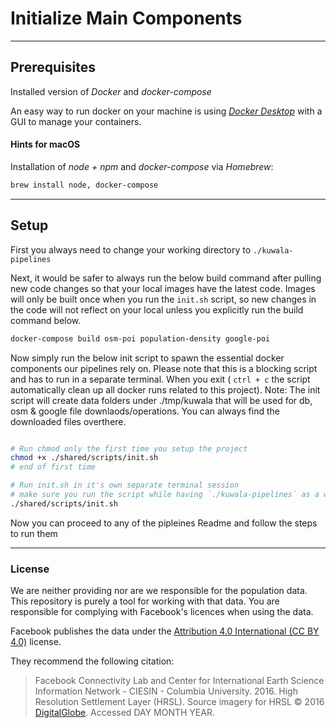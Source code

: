 # Initialize Main Components
---

## Prerequisites

Installed version of *Docker* and *docker-compose*

An easy way to run docker on your machine is using [*Docker Desktop*](https://docs.docker.com/desktop/) with a GUI to 
manage your containers.

#### Hints for macOS

Installation of *node + npm* and *docker-compose* via *Homebrew*:

```zsh
brew install node, docker-compose
```

---

## Setup

First you always need to change your working directory to `./kuwala-pipelines`

Next, it would be safer to always run the below build command after pulling new code changes so that your local images have the latest code. Images will only be built once when you run the `init.sh` script, so new changes in the code will not reflect on your local unless you explicitly run the build command below.

```zsh
docker-compose build osm-poi population-density google-poi
```

Now simply run the below init script to spawn the essential docker components our pipelines rely on. Please note that this is a blocking script and has to run in a separate terminal. When you exit ( `ctrl + c` the script automatically clean up all docker runs related to this project). Note: The init script will create data folders under ./tmp/kuwala that will be used for db, osm & google file downlaods/operations. You can always find the downloaded files overthere.

```zsh

# Run chmod only the first time you setup the project
chmod +x ./shared/scripts/init.sh
# end of first time

# Run init.sh in it's own separate terminal session
# make sure you run the script while having `./kuwala-pipelines` as a working directory.
./shared/scripts/init.sh 

```

Now you can proceed to any of the pipleines Readme and follow the steps to run them

---

### License

We are neither providing nor are we responsible for the population data. This repository is purely a tool for working 
with that data. You are responsible for complying with Facebook's licences when using the data.

Facebook publishes the data under the 
[Attribution 4.0 International (CC BY 4.0)](https://creativecommons.org/licenses/by/4.0/) license.

They recommend the following citation:
> Facebook Connectivity Lab and Center for International Earth Science Information Network - CIESIN - Columbia 
> University. 2016. High Resolution Settlement Layer (HRSL). Source imagery for HRSL © 2016 
> [DigitalGlobe](http://explore.digitalglobe.com/Basemap-Vivid.html). Accessed DAY MONTH YEAR.